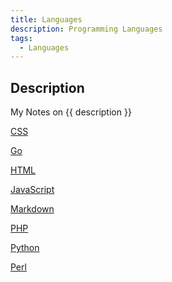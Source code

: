 ```yaml
---
title: Languages
description: Programming Languages
tags:
  - Languages
---
```


## Description

My Notes on {{ description }}

<div class="outter-container">
    <div class="item-00"><a href="css/"><p>CSS</p></a></div>
    <div class="item-00"><a href="go/"><p>Go</p></a></div>
    <div class="item-00"><a href="html/"><p>HTML</p></a></div>
    <div class="item-00"><a href="javascript/"><p>JavaScript</p></a></div>
    <div class="item-00"><a href="markdown/"><p>Markdown</p></a></div>
    <div class="item-00"><a href="https://www.php.net/"><p>PHP</p></a></div> 
    <div class="item-00"><a href="python/"><p>Python</p></a></div>
    <div class="item-00"><a href="https://www.perl.org/"><p>Perl</p></a></div> 
</div>
